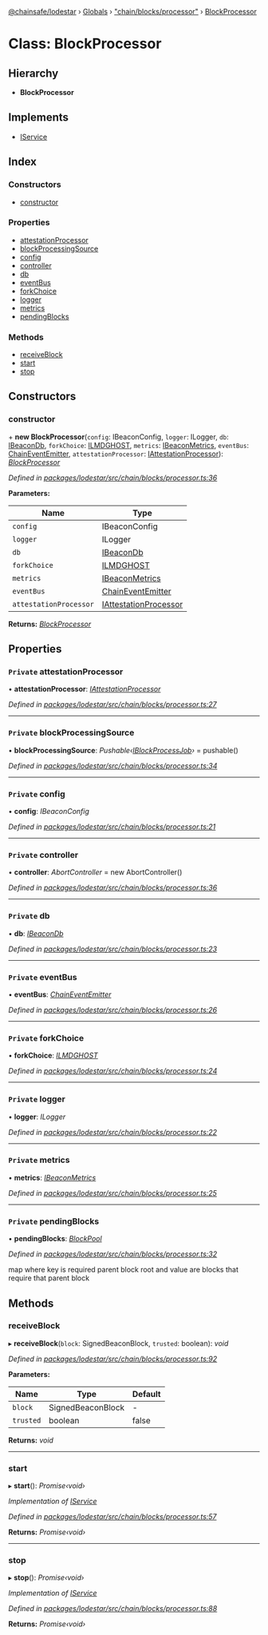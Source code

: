 [@chainsafe/lodestar](../README.md) › [Globals](../globals.md) › ["chain/blocks/processor"](../modules/_chain_blocks_processor_.md) › [BlockProcessor](_chain_blocks_processor_.blockprocessor.md)

# Class: BlockProcessor

## Hierarchy

* **BlockProcessor**

## Implements

* [IService](../interfaces/_node_nodejs_.iservice.md)

## Index

### Constructors

* [constructor](_chain_blocks_processor_.blockprocessor.md#constructor)

### Properties

* [attestationProcessor](_chain_blocks_processor_.blockprocessor.md#private-attestationprocessor)
* [blockProcessingSource](_chain_blocks_processor_.blockprocessor.md#private-blockprocessingsource)
* [config](_chain_blocks_processor_.blockprocessor.md#private-config)
* [controller](_chain_blocks_processor_.blockprocessor.md#private-controller)
* [db](_chain_blocks_processor_.blockprocessor.md#private-db)
* [eventBus](_chain_blocks_processor_.blockprocessor.md#private-eventbus)
* [forkChoice](_chain_blocks_processor_.blockprocessor.md#private-forkchoice)
* [logger](_chain_blocks_processor_.blockprocessor.md#private-logger)
* [metrics](_chain_blocks_processor_.blockprocessor.md#private-metrics)
* [pendingBlocks](_chain_blocks_processor_.blockprocessor.md#private-pendingblocks)

### Methods

* [receiveBlock](_chain_blocks_processor_.blockprocessor.md#receiveblock)
* [start](_chain_blocks_processor_.blockprocessor.md#start)
* [stop](_chain_blocks_processor_.blockprocessor.md#stop)

## Constructors

###  constructor

\+ **new BlockProcessor**(`config`: IBeaconConfig, `logger`: ILogger, `db`: [IBeaconDb](../interfaces/_db_api_beacon_interface_.ibeacondb.md), `forkChoice`: [ILMDGHOST](../interfaces/_chain_forkchoice_interface_.ilmdghost.md), `metrics`: [IBeaconMetrics](../interfaces/_metrics_interface_.ibeaconmetrics.md), `eventBus`: [ChainEventEmitter](../modules/_chain_interface_.md#chaineventemitter), `attestationProcessor`: [IAttestationProcessor](../interfaces/_chain_interface_.iattestationprocessor.md)): *[BlockProcessor](_chain_blocks_processor_.blockprocessor.md)*

*Defined in [packages/lodestar/src/chain/blocks/processor.ts:36](https://github.com/ChainSafe/lodestar/blob/40e67a18f/packages/lodestar/src/chain/blocks/processor.ts#L36)*

**Parameters:**

Name | Type |
------ | ------ |
`config` | IBeaconConfig |
`logger` | ILogger |
`db` | [IBeaconDb](../interfaces/_db_api_beacon_interface_.ibeacondb.md) |
`forkChoice` | [ILMDGHOST](../interfaces/_chain_forkchoice_interface_.ilmdghost.md) |
`metrics` | [IBeaconMetrics](../interfaces/_metrics_interface_.ibeaconmetrics.md) |
`eventBus` | [ChainEventEmitter](../modules/_chain_interface_.md#chaineventemitter) |
`attestationProcessor` | [IAttestationProcessor](../interfaces/_chain_interface_.iattestationprocessor.md) |

**Returns:** *[BlockProcessor](_chain_blocks_processor_.blockprocessor.md)*

## Properties

### `Private` attestationProcessor

• **attestationProcessor**: *[IAttestationProcessor](../interfaces/_chain_interface_.iattestationprocessor.md)*

*Defined in [packages/lodestar/src/chain/blocks/processor.ts:27](https://github.com/ChainSafe/lodestar/blob/40e67a18f/packages/lodestar/src/chain/blocks/processor.ts#L27)*

___

### `Private` blockProcessingSource

• **blockProcessingSource**: *Pushable‹[IBlockProcessJob](../interfaces/_chain_chain_.iblockprocessjob.md)›* = pushable<IBlockProcessJob>()

*Defined in [packages/lodestar/src/chain/blocks/processor.ts:34](https://github.com/ChainSafe/lodestar/blob/40e67a18f/packages/lodestar/src/chain/blocks/processor.ts#L34)*

___

### `Private` config

• **config**: *IBeaconConfig*

*Defined in [packages/lodestar/src/chain/blocks/processor.ts:21](https://github.com/ChainSafe/lodestar/blob/40e67a18f/packages/lodestar/src/chain/blocks/processor.ts#L21)*

___

### `Private` controller

• **controller**: *AbortController* = new AbortController()

*Defined in [packages/lodestar/src/chain/blocks/processor.ts:36](https://github.com/ChainSafe/lodestar/blob/40e67a18f/packages/lodestar/src/chain/blocks/processor.ts#L36)*

___

### `Private` db

• **db**: *[IBeaconDb](../interfaces/_db_api_beacon_interface_.ibeacondb.md)*

*Defined in [packages/lodestar/src/chain/blocks/processor.ts:23](https://github.com/ChainSafe/lodestar/blob/40e67a18f/packages/lodestar/src/chain/blocks/processor.ts#L23)*

___

### `Private` eventBus

• **eventBus**: *[ChainEventEmitter](../modules/_chain_interface_.md#chaineventemitter)*

*Defined in [packages/lodestar/src/chain/blocks/processor.ts:26](https://github.com/ChainSafe/lodestar/blob/40e67a18f/packages/lodestar/src/chain/blocks/processor.ts#L26)*

___

### `Private` forkChoice

• **forkChoice**: *[ILMDGHOST](../interfaces/_chain_forkchoice_interface_.ilmdghost.md)*

*Defined in [packages/lodestar/src/chain/blocks/processor.ts:24](https://github.com/ChainSafe/lodestar/blob/40e67a18f/packages/lodestar/src/chain/blocks/processor.ts#L24)*

___

### `Private` logger

• **logger**: *ILogger*

*Defined in [packages/lodestar/src/chain/blocks/processor.ts:22](https://github.com/ChainSafe/lodestar/blob/40e67a18f/packages/lodestar/src/chain/blocks/processor.ts#L22)*

___

### `Private` metrics

• **metrics**: *[IBeaconMetrics](../interfaces/_metrics_interface_.ibeaconmetrics.md)*

*Defined in [packages/lodestar/src/chain/blocks/processor.ts:25](https://github.com/ChainSafe/lodestar/blob/40e67a18f/packages/lodestar/src/chain/blocks/processor.ts#L25)*

___

### `Private` pendingBlocks

• **pendingBlocks**: *[BlockPool](_chain_blocks_pool_.blockpool.md)*

*Defined in [packages/lodestar/src/chain/blocks/processor.ts:32](https://github.com/ChainSafe/lodestar/blob/40e67a18f/packages/lodestar/src/chain/blocks/processor.ts#L32)*

map where key is required parent block root and value are blocks that require that parent block

## Methods

###  receiveBlock

▸ **receiveBlock**(`block`: SignedBeaconBlock, `trusted`: boolean): *void*

*Defined in [packages/lodestar/src/chain/blocks/processor.ts:92](https://github.com/ChainSafe/lodestar/blob/40e67a18f/packages/lodestar/src/chain/blocks/processor.ts#L92)*

**Parameters:**

Name | Type | Default |
------ | ------ | ------ |
`block` | SignedBeaconBlock | - |
`trusted` | boolean | false |

**Returns:** *void*

___

###  start

▸ **start**(): *Promise‹void›*

*Implementation of [IService](../interfaces/_node_nodejs_.iservice.md)*

*Defined in [packages/lodestar/src/chain/blocks/processor.ts:57](https://github.com/ChainSafe/lodestar/blob/40e67a18f/packages/lodestar/src/chain/blocks/processor.ts#L57)*

**Returns:** *Promise‹void›*

___

###  stop

▸ **stop**(): *Promise‹void›*

*Implementation of [IService](../interfaces/_node_nodejs_.iservice.md)*

*Defined in [packages/lodestar/src/chain/blocks/processor.ts:88](https://github.com/ChainSafe/lodestar/blob/40e67a18f/packages/lodestar/src/chain/blocks/processor.ts#L88)*

**Returns:** *Promise‹void›*

